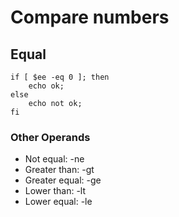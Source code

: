 # Compare numbers

## Equal

    if [ $ee -eq 0 ]; then
        echo ok;
    else
        echo not ok;
    fi

### Other Operands

- Not equal: -ne
- Greater than: -gt
- Greater equal: -ge
- Lower than: -lt
- Lower equal: -le

